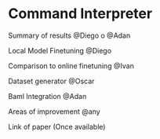 # **Command Interpreter**

Summary of results
@Diego o @Adan

Local Model Finetuning
@Diego

Comparison to online finetuning
@Ivan

Dataset generator
@Oscar

Baml Integration
@Adan

Areas of improvement
@any

Link of paper
(Once available)